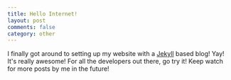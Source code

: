```yaml
---
title: Hello Internet!
layout: post
comments: false
category: other
---
```


<section>
<p>I finally got around to setting up my website with a <a href="http://jekyllrb.com/">Jekyll</a> based blog! Yay! It's really awesome! For all the developers out there, go try it! Keep watch for more posts by me in the future!</p>
</section>